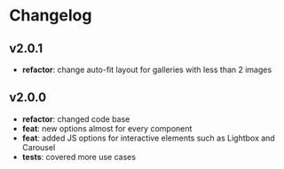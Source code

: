 # Changelog

## v2.0.1

- **refactor**: change auto-fit layout for galleries with less than 2 images

## v2.0.0

- **refactor**: changed code base
- **feat**: new options almost for every component
- **feat**: added JS options for interactive elements such as Lightbox and Carousel
- **tests**: covered more use cases
